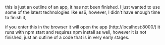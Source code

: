 
this is just an outline of an app, it has not been finished. I just wanted to use some of the latest technologies like es6, however, I didn't have enough time to finish it,


if you enter this in the browser it will open the app (http://localhost:8000/) 
it runs with npm start and requires npm install as well, however it is not finished, just an outline of a code that is in very early stages.
